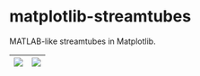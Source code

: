 # matplotlib-streamtubes
MATLAB-like streamtubes in Matplotlib.

![](matplotlib-streamtubes/images/example_1.svg) |  ![](matplotlib-streamtubes/images/example_2.svg)
| :-------------: | :-------------: |
